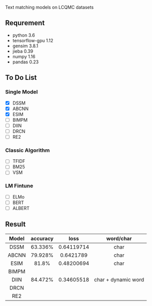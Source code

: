Text matching models on LCQMC datasets

## Requrement
- python 3.6
- tensorflow-gpu 1.12
- gensim 3.8.1
- jieba 0.39
- numpy 1.16
- pandas 0.23

## To Do List
### Single Model
- [x] DSSM
- [x] ABCNN
- [x] ESIM
- [ ] BIMPM
- [ ] DIIN
- [ ] DRCN
- [ ] RE2
### Classic Algorithm
- [ ] TFIDF
- [ ] BM25
- [ ] VSM
### LM Fintune
- [ ] ELMo
- [ ] BERT
- [ ] ALBERT

## Result
Model| accuracy | loss | word/char 
:-: | :-: | :-: | :-: | 
DSSM | 63.336% |  0.64119714  | char
ABCNN | 79.928% | 0.6421789 |  char
ESIM | 81.8% | 0.48200694 |  char
BIMPM |  |  |  
DIIN | 84.472% | 0.34605518 |  char + dynamic word
DRCN |  |  |  
RE2 |  |  |  
